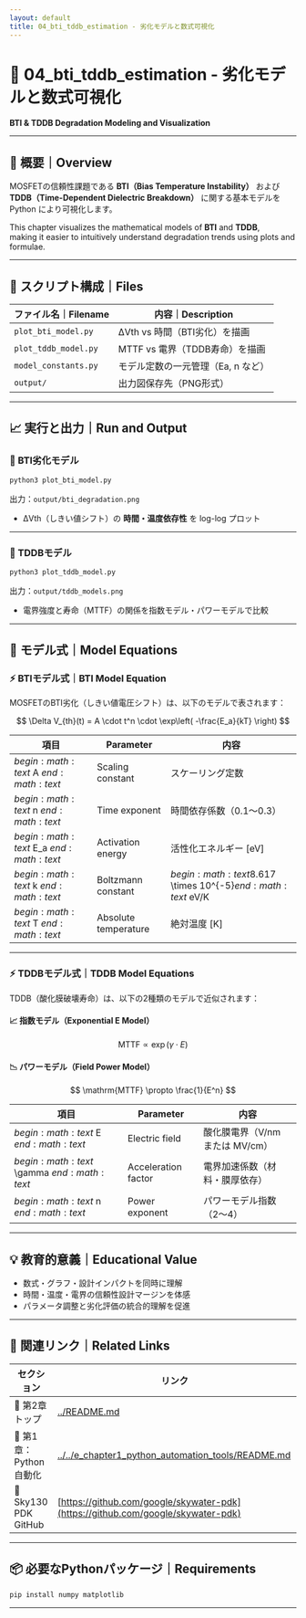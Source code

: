 ```yaml
---
layout: default
title: 04_bti_tddb_estimation - 劣化モデルと数式可視化
---
```


# 🧪 04_bti_tddb_estimation - 劣化モデルと数式可視化  
**BTI & TDDB Degradation Modeling and Visualization**

---

## 📄 概要｜Overview

MOSFETの信頼性課題である **BTI（Bias Temperature Instability）** および  
**TDDB（Time-Dependent Dielectric Breakdown）** に関する基本モデルを Python により可視化します。

This chapter visualizes the mathematical models of **BTI** and **TDDB**,  
making it easier to intuitively understand degradation trends using plots and formulae.

---

## 🔧 スクリプト構成｜Files

| ファイル名｜Filename | 内容｜Description |
|-----------------------|----------------------------|
| `plot_bti_model.py` | ΔVth vs 時間（BTI劣化）を描画 |
| `plot_tddb_model.py` | MTTF vs 電界（TDDB寿命）を描画 |
| `model_constants.py` | モデル定数の一元管理（Ea, n など） |
| `output/` | 出力図保存先（PNG形式） |

---

## 📈 実行と出力｜Run and Output

### 🔸 BTI劣化モデル

```bash
python3 plot_bti_model.py
```

出力：`output/bti_degradation.png`

- ΔVth（しきい値シフト）の **時間・温度依存性** を log-log プロット

---

### 🔸 TDDBモデル

```bash
python3 plot_tddb_model.py
```

出力：`output/tddb_models.png`

- 電界強度と寿命（MTTF）の関係を指数モデル・パワーモデルで比較

---

## 🔢 モデル式｜Model Equations

### ⚡ BTIモデル式｜BTI Model Equation

MOSFETのBTI劣化（しきい値電圧シフト）は、以下のモデルで表されます：

$$
\Delta V_{th}(t) = A \cdot t^n \cdot \exp\left( -\frac{E_a}{kT} \right)
$$

| 項目 | Parameter | 内容 |
|------|-----------|------|
| $begin:math:text$ A $end:math:text$ | Scaling constant | スケーリング定数 |
| $begin:math:text$ n $end:math:text$ | Time exponent | 時間依存係数（0.1〜0.3） |
| $begin:math:text$ E_a $end:math:text$ | Activation energy | 活性化エネルギー [eV] |
| $begin:math:text$ k $end:math:text$ | Boltzmann constant | $begin:math:text$8.617 \\times 10^{-5}$end:math:text$ eV/K |
| $begin:math:text$ T $end:math:text$ | Absolute temperature | 絶対温度 [K] |

---

### ⚡ TDDBモデル式｜TDDB Model Equations

TDDB（酸化膜破壊寿命）は、以下の2種類のモデルで近似されます：

#### 📈 指数モデル（Exponential E Model）

$$
\mathrm{MTTF} \propto \exp(\gamma \cdot E)
$$

#### 📉 パワーモデル（Field Power Model）

$$
\mathrm{MTTF} \propto \frac{1}{E^n}
$$

| 項目 | Parameter | 内容 |
|------|-----------|------|
| $begin:math:text$ E $end:math:text$ | Electric field | 酸化膜電界（V/nm または MV/cm） |
| $begin:math:text$ \\gamma $end:math:text$ | Acceleration factor | 電界加速係数（材料・膜厚依存） |
| $begin:math:text$ n $end:math:text$ | Power exponent | パワーモデル指数（2〜4） |

---

## 💡 教育的意義｜Educational Value

- 数式・グラフ・設計インパクトを同時に理解
- 時間・温度・電界の信頼性設計マージンを体感
- パラメータ調整と劣化評価の統合的理解を促進

---

## 🔗 関連リンク｜Related Links

| セクション | リンク |
|------------|--------|
| 📘 第2章トップ | [../README.md](../README.md) |
| 🧮 第1章：Python自動化 | [../../e_chapter1_python_automation_tools/README.md](../../e_chapter1_python_automation_tools/README.md) |
| 🧾 Sky130 PDK GitHub | [https://github.com/google/skywater-pdk](https://github.com/google/skywater-pdk) |

---

## 📦 必要なPythonパッケージ｜Requirements

```bash
pip install numpy matplotlib
```

---
